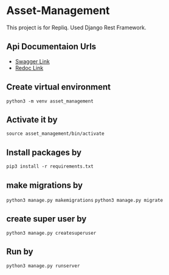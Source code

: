 # Asset-Management
This project is for Repliq. Used Django Rest Framework.


## Api Documentaion Urls
- [Swagger Link](http://127.0.0.1:8000/swagger/)
- [Redoc Link](http://127.0.0.1:8000/redoc/)


## Create virtual environment
``` python3 -m venv asset_management ```

## Activate it by
``` source asset_management/bin/activate ```

## Install packages by
```pip3 install -r requirements.txt ```

## make migrations by
``` python3 manage.py makemigrations ```
``` python3 manage.py migrate ```

## create super user by
```python3 manage.py createsuperuser```

## Run by
``` python3 manage.py runserver ```





